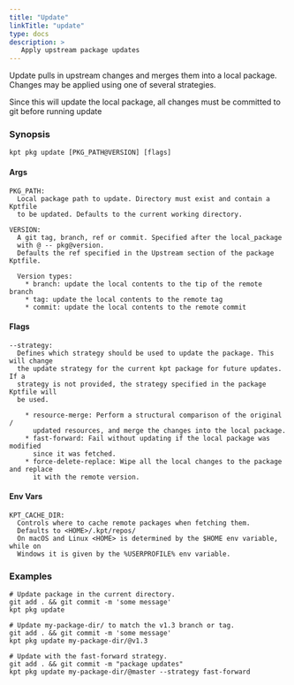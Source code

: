 ```yaml
---
title: "Update"
linkTitle: "update"
type: docs
description: >
   Apply upstream package updates
---
```

<!--mdtogo:Short
    Apply upstream package updates
-->

Update pulls in upstream changes and merges them into a local package.
Changes may be applied using one of several strategies.

Since this will update the local package, all changes must be committed to 
git before running update

### Synopsis
<!--mdtogo:Long-->
```
kpt pkg update [PKG_PATH@VERSION] [flags]
```

#### Args

```
PKG_PATH:
  Local package path to update. Directory must exist and contain a Kptfile
  to be updated. Defaults to the current working directory.

VERSION:
  A git tag, branch, ref or commit. Specified after the local_package
  with @ -- pkg@version.
  Defaults the ref specified in the Upstream section of the package Kptfile.

  Version types:
    * branch: update the local contents to the tip of the remote branch
    * tag: update the local contents to the remote tag
    * commit: update the local contents to the remote commit
```

#### Flags

```
--strategy:
  Defines which strategy should be used to update the package. This will change
  the update strategy for the current kpt package for future updates. If a
  strategy is not provided, the strategy specified in the package Kptfile will
  be used.

    * resource-merge: Perform a structural comparison of the original /
      updated resources, and merge the changes into the local package.
    * fast-forward: Fail without updating if the local package was modified
      since it was fetched.
    * force-delete-replace: Wipe all the local changes to the package and replace
      it with the remote version.
```

#### Env Vars

```
KPT_CACHE_DIR:
  Controls where to cache remote packages when fetching them.
  Defaults to <HOME>/.kpt/repos/
  On macOS and Linux <HOME> is determined by the $HOME env variable, while on
  Windows it is given by the %USERPROFILE% env variable.
```
<!--mdtogo-->

### Examples
<!--mdtogo:Examples-->
```shell
# Update package in the current directory.
git add . && git commit -m 'some message'
kpt pkg update
```

```shell
# Update my-package-dir/ to match the v1.3 branch or tag.
git add . && git commit -m 'some message'
kpt pkg update my-package-dir/@v1.3
```

```shell
# Update with the fast-forward strategy.
git add . && git commit -m "package updates"
kpt pkg update my-package-dir/@master --strategy fast-forward
```
<!--mdtogo-->
